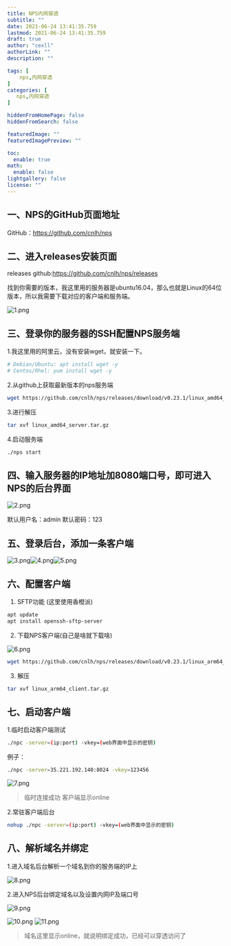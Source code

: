 ```yaml
---
title: NPS内网穿透
subtitle: ""
date: 2021-06-24 13:41:35.759
lastmod: 2021-06-24 13:41:35.759
draft: true
author: "cexll"
authorLink: ""
description: ""

tags: [
    nps,内网穿透
]
categories: [
   nps,内网穿透
]

hiddenFromHomePage: false
hiddenFromSearch: false

featuredImage: ""
featuredImagePreview: ""

toc:
  enable: true
math:
  enable: false
lightgallery: false
license: ""
---
```


<!--more-->





## 一、NPS的GitHub页面地址

GitHub：https://github.com/cnlh/nps

## 二、进入releases安装页面

releases github:https://github.com/cnlh/nps/releases

找到你需要的版本，我这里用的服务器是ubuntu16.04，那么也就是Linux的64位版本，所以我需要下载对应的客户端和服务端。

![1.png](http://192.168.1.41:8090/upload/2020/1/1-745f51b0788b4708b13907263ac56ec3.png#vwid=1024&vhei=736)

## 三、登录你的服务器的SSH配置NPS服务端

1.我这里用的阿里云，没有安装wget，就安装一下。

```bash
# Debian/Ubuntu: apt install wget -y
# Centos/Rhel: yum install wget -y
```

2.从github上获取最新版本的nps服务端

```bash
wget https://github.com/cnlh/nps/releases/download/v0.23.1/linux_amd64_server.tar.gz
```

3.进行解压

```bash
tar xvf linux_amd64_server.tar.gz
```

4.启动服务端

```bash
./nps start
```

## 四、输入服务器的IP地址加8080端口号，即可进入NPS的后台界面

![2.png](http://192.168.1.41:8090/upload/2020/1/2-9785ff895bdc42e9b846ebc2d2308303.png#vwid=1024&vhei=901)

默认用户名：admin 默认密码：123


## 五、登录后台，添加一条客户端

![3.png](http://192.168.1.41:8090/upload/2020/1/3-23202b4b51f84d0a98148b7ba7ff0ecc.png#vwid=1024&vhei=884)![4.png](http://192.168.1.41:8090/upload/2020/1/4-789758682c4f4765954941201b0fe6b1.png#vwid=1024&vhei=615)![5.png](http://192.168.1.41:8090/upload/2020/1/5-37bcbc083fc84a27bc794a6d2c0ec364.png#vwid=1024&vhei=216)


## 六、配置客户端

1. SFTP功能 (这里使用香橙派)

```bash
apt update
apt install openssh-sftp-server
```

2. 下载NPS客户端(自己是啥就下载啥)

![6.png](http://192.168.1.41:8090/upload/2020/1/6-29fbcd6e08ce4a4da73e6dc6f1b8b39c.png#vwid=819&vhei=152)

```bash
wget https://github.com/cnlh/nps/releases/download/v0.23.1/linux_arm64_client.tar.gz
```

3. 解压

```bash
tar xvf linux_arm64_client.tar.gz
```

## 七、启动客户端

1.临时启动客户端测试

```bash
./npc -server=(ip:port) -vkey=(web界面中显示的密钥)
```

例子：

```bash
./npc -server=35.221.192.140:8024 -vkey=123456
```

![7.png](http://192.168.1.41:8090/upload/2020/1/7-74f18a9fff8d47a099af6d9e4eb7fb80.png#vwid=1024&vhei=204)

> 临时连接成功 客户端显示online

2.常驻客户端后台

```bash
nohup ./npc -server=(ip:port) -vkey=(web界面中显示的密钥)
```

## 八、解析域名并绑定

1.进入域名后台解析一个域名到你的服务端的IP上

![8.png](http://192.168.1.41:8090/upload/2020/1/8-cdd1735f0b6d404ba4cb43bd28fabbb9.png#vwid=1024&vhei=119)

2.进入NPS后台绑定域名以及设置内网IP及端口号

![9.png](http://192.168.1.41:8090/upload/2020/1/9-0c2fdb8cc79a42f3b14082cfd00560e7.png#vwid=1024&vhei=414)

![10.png](http://192.168.1.41:8090/upload/2020/1/10-097e42d817b64237ad599315146d42d6.png#vwid=1024&vhei=721)
![11.png](http://192.168.1.41:8090/upload/2020/1/11-15d1f9dd1b5146948604f89ada5bf2f8.png#vwid=1024&vhei=203)

> 域名这里显示online，就说明绑定成功，已经可以穿透访问了